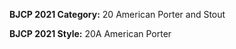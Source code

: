 <b>BJCP 2021 Category:</b> 20 American Porter and Stout

<b>BJCP 2021 Style:</b> 20A American Porter
